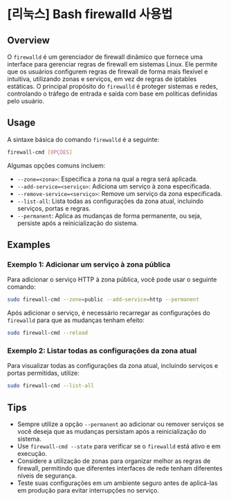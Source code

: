 # [리눅스] Bash firewalld 사용법

## Overview
O `firewalld` é um gerenciador de firewall dinâmico que fornece uma interface para gerenciar regras de firewall em sistemas Linux. Ele permite que os usuários configurem regras de firewall de forma mais flexível e intuitiva, utilizando zonas e serviços, em vez de regras de iptables estáticas. O principal propósito do `firewalld` é proteger sistemas e redes, controlando o tráfego de entrada e saída com base em políticas definidas pelo usuário.

## Usage
A sintaxe básica do comando `firewalld` é a seguinte:

```bash
firewall-cmd [OPÇÕES]
```

Algumas opções comuns incluem:

- `--zone=<zona>`: Especifica a zona na qual a regra será aplicada.
- `--add-service=<serviço>`: Adiciona um serviço à zona especificada.
- `--remove-service=<serviço>`: Remove um serviço da zona especificada.
- `--list-all`: Lista todas as configurações da zona atual, incluindo serviços, portas e regras.
- `--permanent`: Aplica as mudanças de forma permanente, ou seja, persiste após a reinicialização do sistema.

## Examples
### Exemplo 1: Adicionar um serviço à zona pública
Para adicionar o serviço HTTP à zona pública, você pode usar o seguinte comando:

```bash
sudo firewall-cmd --zone=public --add-service=http --permanent
```

Após adicionar o serviço, é necessário recarregar as configurações do `firewalld` para que as mudanças tenham efeito:

```bash
sudo firewall-cmd --reload
```

### Exemplo 2: Listar todas as configurações da zona atual
Para visualizar todas as configurações da zona atual, incluindo serviços e portas permitidas, utilize:

```bash
sudo firewall-cmd --list-all
```

## Tips
- Sempre utilize a opção `--permanent` ao adicionar ou remover serviços se você deseja que as mudanças persistam após a reinicialização do sistema.
- Use `firewall-cmd --state` para verificar se o `firewalld` está ativo e em execução.
- Considere a utilização de zonas para organizar melhor as regras de firewall, permitindo que diferentes interfaces de rede tenham diferentes níveis de segurança.
- Teste suas configurações em um ambiente seguro antes de aplicá-las em produção para evitar interrupções no serviço.